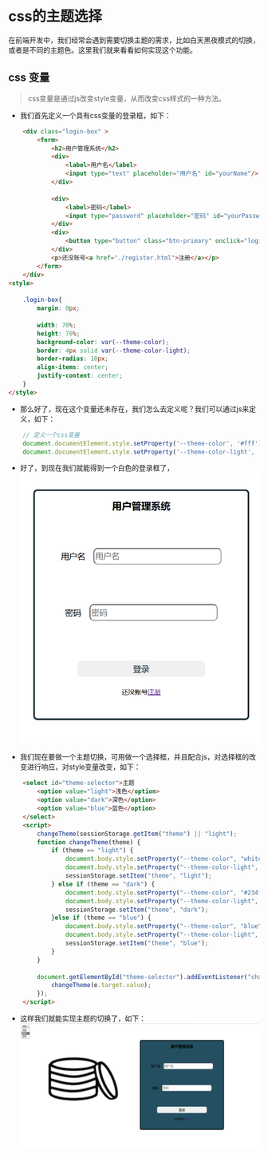 # css的主题选择
在前端开发中，我们经常会遇到需要切换主题的需求，比如白天黑夜模式的切换，或者是不同的主题色。这里我们就来看看如何实现这个功能。

## css 变量
> css变量是通过js改变style变量，从而改变css样式的一种方法。

- 我们首先定义一个具有css变量的登录框，如下：
```html
    <div class="login-box" >
        <form>
            <h2>用户管理系统</h2>
            <div>
                <label>用户名</label>
                <input type="text" placeholder="用户名" id="yourName"/>
            </div>

            <div>
                <label>密码</label>
                <input type="password" placeholder="密码" id="yourPassword"/>
            </div>
            <div>
                <button type="button" class="btn-primary" onclick="login()">登录</button>
            </div>
            <p>还没账号<a href="./register.html">注册</a></p>
        </form>
    </div>
<style>

    .login-box{
        margin: 0px;

        width: 70%;
        height: 70%;
        background-color: var(--theme-color);
        border: 4px solid var(--theme-color-light);
        border-radius: 10px;
        align-items: center;
        justify-content: center;
    }
</style>
```
- 那么好了，现在这个变量还未存在，我们怎么去定义呢？我们可以通过js来定义，如下：
```js
    // 定义一个css变量
    document.documentElement.style.setProperty('--theme-color', '#fff');
    document.documentElement.style.setProperty('--theme-color-light', '#000');
```
- 好了，到现在我们就能得到一个白色的登录框了，
![白色登录框.png](./imgs/theme-login.png)

- 我们现在要做一个主题切换，可用做一个选择框，并且配合js，对选择框的改变进行响应，对style变量改变，如下：
```html
    <select id="theme-selector">主题
        <option value="light">浅色</option>
        <option value="dark">深色</option>
        <option value="blue">蓝色</option>
    </select>
    <script>
        changeTheme(sessionStorage.getItem("theme") || "light");
        function changeTheme(theme) {
            if (theme == "light") {
                document.body.style.setProperty("--theme-color", "white");
                document.body.style.setProperty("--theme-color-light", "#122932");
                sessionStorage.setItem("theme", "light");
            } else if (theme == "dark") {
                document.body.style.setProperty("--theme-color", "#234f60");
                document.body.style.setProperty("--theme-color-light", "black");
                sessionStorage.setItem("theme", "dark");
            }else if (theme == "blue") {
                document.body.style.setProperty("--theme-color", "blue");
                document.body.style.setProperty("--theme-color-light", "black");
                sessionStorage.setItem("theme", "blue");
            }
        }

        document.getElementById("theme-selector").addEventListener("change", function (e) {
            changeTheme(e.target.value);
        });
    </script>
```
- 这样我们就能实现主题的切换了，如下：
![主题切换.png](./imgs/theme-login2.png)


